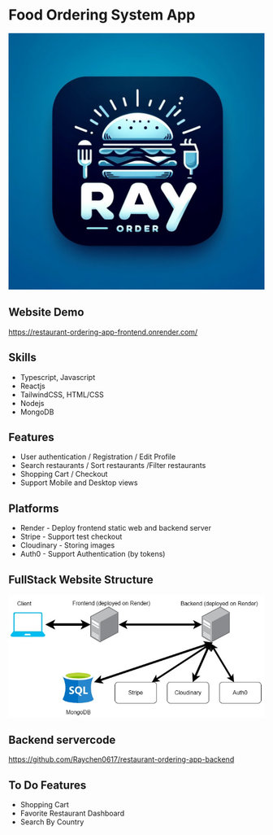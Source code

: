# Food Ordering System App

![](./src/assets/hero.jpg)

## Website Demo
https://restaurant-ordering-app-frontend.onrender.com/

## Skills
- Typescript, Javascript
- Reactjs
- TailwindCSS, HTML/CSS
- Nodejs
- MongoDB

## Features
- User authentication / Registration / Edit Profile
- Search restaurants / Sort restaurants /Filter restaurants
- Shopping Cart / Checkout
- Support Mobile and Desktop views

## Platforms
- Render - Deploy frontend static web and backend server
- Stripe - Support test checkout 
- Cloudinary - Storing images
- Auth0 - Support Authentication (by tokens)

## FullStack Website Structure
![](./readme_assets/food-ordering-app-fullstack-structure.jpg)


## Backend servercode
https://github.com/Raychen0617/restaurant-ordering-app-backend


## To Do Features
- Shopping Cart
- Favorite Restaurant Dashboard
- Search By Country